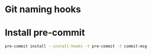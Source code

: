 # Git naming hooks

# Install pre-commit
```bash
pre-commit install --install-hooks -t pre-commit -t commit-msg
```